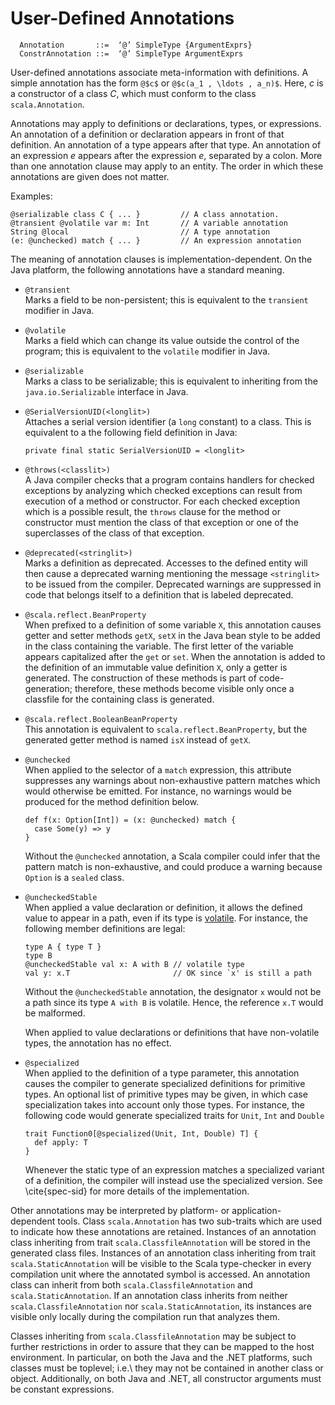 # User-Defined Annotations

``` 
  Annotation       ::=  ‘@’ SimpleType {ArgumentExprs}
  ConstrAnnotation ::=  ‘@’ SimpleType ArgumentExprs
```

User-defined annotations associate meta-information with definitions.
A simple annotation has the form `@$c$` or `@$c(a_1 , \ldots , a_n)$`.
Here, $c$ is a constructor of a class $C$, which must conform
to the class `scala.Annotation`. 

Annotations may apply to definitions or declarations, types, or
expressions.  An annotation of a definition or declaration appears in
front of that definition.  An annotation of a type appears after
that type. An annotation of an expression $e$ appears after the
expression $e$, separated by a colon. More than one annotation clause
may apply to an entity. The order in which these annotations are given
does not matter.

Examples:

``` 
@serializable class C { ... }         // A class annotation.
@transient @volatile var m: Int       // A variable annotation
String @local                         // A type annotation
(e: @unchecked) match { ... }         // An expression annotation
```

The meaning of annotation clauses is implementation-dependent. On the
Java platform, the following annotations have a standard meaning.

  * `@transient` \
  	Marks a field to be non-persistent; this is
	equivalent to the `transient`
	modifier in Java.


  * `@volatile` \
	Marks a field which can change its value
	outside the control of the program; this
	is equivalent to the `volatile`
	modifier in Java.

  * `@serializable` \
    Marks a class to be serializable; this is
    equivalent to inheriting from the 
    `java.io.Serializable` interface
    in Java.


  * `@SerialVersionUID(<longlit>)` \
	Attaches a serial version identifier (a
	`long` constant) to a class.
	This is equivalent to a the following field
	definition in Java:

	``` 
	private final static SerialVersionUID = <longlit> 
	```

  * `@throws(<classlit>)` \
	A Java compiler checks that a program contains handlers for checked exceptions
	by analyzing which checked exceptions can result from execution of a method or
	constructor. For each checked exception which is a possible result, the 
	`throws`
	clause for the method or constructor must mention the class of that exception
	or one of the superclasses of the class of that exception.

  * `@deprecated(<stringlit>)` \
	Marks a definition as deprecated. Accesses to the
	defined entity will then cause a deprecated warning mentioning the
	message `<stringlit>` to be issued from the compiler.  Deprecated
	warnings are suppressed in code that belongs itself to a definition
	that is labeled deprecated.

  * `@scala.reflect.BeanProperty` \
	When prefixed to a definition of some variable `X`, this
	annotation causes getter and setter methods `getX`, `setX`
	in the Java bean style to be added in the class containing the
	variable. The first letter of the variable appears capitalized after
	the `get` or `set`. When the annotation is added to the
	definition of an immutable value definition `X`, only a getter is
	generated. The construction of these methods is part of
	code-generation; therefore, these methods become visible only once a
	classfile for the containing class is generated.

  * `@scala.reflect.BooleanBeanProperty` \
	This annotation is equivalent to `scala.reflect.BeanProperty`, but
	the generated getter method is named `isX` instead of `getX`.

  * `@unchecked` \
	When applied to the selector of a `match` expression,
	this attribute suppresses any warnings about non-exhaustive pattern
	matches which would otherwise be emitted. For instance, no warnings
	would be produced for the method definition below.

	``` 
	def f(x: Option[Int]) = (x: @unchecked) match {
	  case Some(y) => y
	}
	```

	Without the `@unchecked` annotation, a Scala compiler could
	infer that the pattern match is non-exhaustive, and could produce a
	warning because `Option` is a `sealed` class.

  * `@uncheckedStable` \
	When applied a value declaration or definition, it allows the defined
	value to appear in a path, even if its type is [volatile](#volatile-types).
	For instance, the following member definitions are legal:

	``` 
	type A { type T }
	type B 
	@uncheckedStable val x: A with B // volatile type 
	val y: x.T                       // OK since `x' is still a path
	```

	Without the `@uncheckedStable` annotation, the designator `x`
	would not be a path since its type `A with B` is volatile. Hence,
	the reference `x.T` would be malformed. 

	When applied to value declarations or definitions that have non-volatile 
	types, the annotation has no effect. 


  * `@specialized` \
	When applied to the definition of a type parameter, this annotation causes 
	the compiler
	to generate specialized definitions for primitive types. An optional list of
	primitive
	types may be given, in which case specialization takes into account only 
	those types.
	For instance, the following code would generate specialized traits for
	`Unit`, `Int` and `Double`

	``` 
	trait Function0[@specialized(Unit, Int, Double) T] {
	  def apply: T
	}
	```

	Whenever the static type of an expression matches a specialized variant of 
	a definition,
	the compiler will instead use the specialized version. See \cite{spec-sid} 
	for more details of the implementation.


Other annotations may be interpreted by platform- or
application-dependent tools. Class `scala.Annotation` has two
sub-traits which are used to indicate how these annotations are
retained. Instances of an annotation class inheriting from trait
`scala.ClassfileAnnotation` will be stored in the generated class
files. Instances of an annotation class inheriting from trait
`scala.StaticAnnotation` will be visible to the Scala type-checker
in every compilation unit where the annotated symbol is accessed. An
annotation class can inherit from both `scala.ClassfileAnnotation`
and `scala.StaticAnnotation`. If an annotation class inherits from
neither `scala.ClassfileAnnotation` nor
`scala.StaticAnnotation`, its instances are visible only locally
during the compilation run that analyzes them.

Classes inheriting from `scala.ClassfileAnnotation` may be
subject to further restrictions in order to assure that they can be
mapped to the host environment. In particular, on both the Java and
the .NET platforms, such classes must be toplevel; i.e.\ they may not
be contained in another class or object.  Additionally, on both
Java and .NET, all constructor arguments must be constant expressions.

